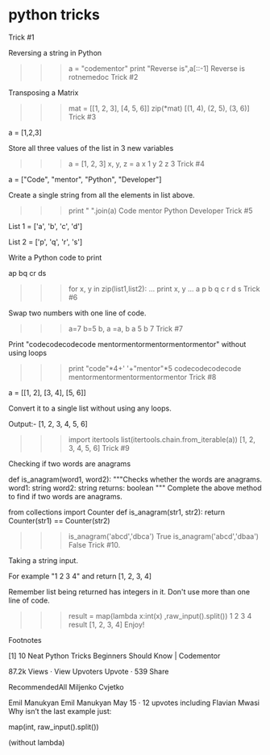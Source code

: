 # python tricks


Trick #1

Reversing a string in Python

>>> a =  "codementor"
>>> print "Reverse is",a[::-1]
Reverse is rotnemedoc
Trick #2

Transposing a Matrix

>>> mat = [[1, 2, 3], [4, 5, 6]]
>>> zip(*mat)
[(1, 4), (2, 5), (3, 6)]
Trick #3

a = [1,2,3]

Store all three values of the list in 3 new variables

>>> a = [1, 2, 3]
>>> x, y, z = a 
>>> x
1
>>> y
2
>>> z
3
Trick #4

a = ["Code", "mentor", "Python", "Developer"]

Create a single string from all the elements in list above.

>>> print " ".join(a)
Code mentor Python Developer
Trick #5

List 1 = ['a', 'b', 'c', 'd']

List 2 = ['p', 'q', 'r', 's']

Write a Python code to print

ap
bq
cr
ds
>>> for x, y in zip(list1,list2):
...    print x, y
...
a p
b q
c r
d s
Trick #6

Swap two numbers with one line of code.

>>> a=7
>>> b=5
>>> b, a =a, b
>>> a
5
>>> b
7
Trick #7

Print "codecodecodecode mentormentormentormentormentor" without using loops

>>> print "code"*4+' '+"mentor"*5
codecodecodecode mentormentormentormentormentor
Trick #8

a = [[1, 2], [3, 4], [5, 6]]

Convert it to a single list without using any loops.

Output:- [1, 2, 3, 4, 5, 6]

>>> import itertools 
>>> list(itertools.chain.from_iterable(a))
[1, 2, 3, 4, 5, 6]
Trick #9

Checking if two words are anagrams

def is_anagram(word1, word2):
    """Checks whether the words are anagrams.
    word1: string
    word2: string
    returns: boolean
    """
Complete the above method to find if two words are anagrams.

from collections import Counter
def is_anagram(str1, str2):
     return Counter(str1) == Counter(str2)
>>> is_anagram('abcd','dbca')
True
>>> is_anagram('abcd','dbaa')
False
Trick #10.

Taking a string input.

For example "1 2 3 4" and return [1, 2, 3, 4]

Remember list being returned has integers in it.
Don't use more than one line of code.

>>> result = map(lambda x:int(x) ,raw_input().split())
1 2 3 4
>>> result
[1, 2, 3, 4]
Enjoy!

Footnotes

[1] 10 Neat Python Tricks Beginners Should Know | Codementor

87.2k Views · View Upvoters
Upvote · 539
Share
 
RecommendedAll
Miljenko Cvjetko

Emil Manukyan
Emil Manukyan
May 15 · 12 upvotes including Flavian Mwasi
Why isn’t the last example just:

map(int, raw_input().split())

(without lambda)

